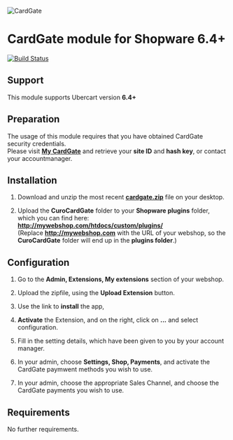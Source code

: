 ![CardGate](https://cdn.curopayments.net/thumb/200/logos/cardgate.png)

# CardGate module for Shopware 6.4+

[![Build Status](https://travis-ci.org/cardgate/shopware.svg?branch=master)](https://travis-ci.org/cardgate/shopware)

## Support

This module supports Ubercart version **6.4+**

## Preparation

The usage of this module requires that you have obtained CardGate security credentials.  
Please visit [**My CardGate**](https://my.cardgate.com/) and retrieve your **site ID** and **hash key**, or contact your accountmanager.

## Installation

1. Download and unzip the most recent [**cardgate.zip**](https://github.com/cardgate/shopware/releases) file on your desktop.

2. Upload the **CuroCardGate** folder to your **Shopware plugins** folder, which you can find here:  
   **http://mywebshop.com/htdocs/custom/plugins/**  
   (Replace **http://mywebshop.com** with the URL of your webshop, so the **CuroCardGate** folder will end up in the **plugins folder**.)


## Configuration

1. Go to the **Admin, Extensions, My extensions** section of your webshop.

2. Upload the zipfile, using the **Upload Extension** button.

3. Use the link to **install** the app, 

4. **Activate** the Extension, and on the right, click on **...** and select configuration.

5. Fill in the setting details, which have been given to you by your account manager.

6. In your admin, choose **Settings, Shop, Payments**, and activate the CardGate paymwent methods you wish to use.

7. In your admin, choose the appropriate Sales Channel, and choose the CardGate payments you wish to use.

## Requirements

No further requirements. 
